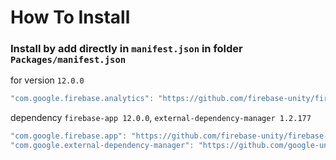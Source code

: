 # How To Install

### Install by add directly in `manifest.json` in folder `Packages/manifest.json`

for version `12.0.0`
```csharp
"com.google.firebase.analytics": "https://github.com/firebase-unity/firebase-analytics.git#12.0.0",
```


dependency `firebase-app 12.0.0`, `external-dependency-manager 1.2.177`
```csharp
"com.google.firebase.app": "https://github.com/firebase-unity/firebase-app.git#12.0.0",
"com.google.external-dependency-manager": "https://github.com/google-unity/external-dependency-manager.git#1.2.177",
```
